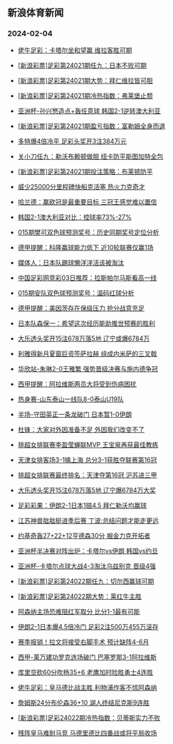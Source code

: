 ## 新浪体育新闻 
### 2024-02-04

+ [佬牛足彩：卡塔尔坐和望赢 维拉客胜可期](https://sports.sina.com.cn/l/2024-02-03/doc-inaftiir0349493.shtml)

+ [[新浪彩票]足彩第24021期任九：日本不败可期](https://sports.sina.com.cn/l/2024-02-03/doc-inaftiin5786649.shtml)

+ [[新浪彩票]足彩第24021期大势：拜仁维拉皆可胆](https://sports.sina.com.cn/l/2024-02-03/doc-inaftiir0343922.shtml)

+ [[新浪彩票]足彩第24021期冷热指数：弗莱堡止颓](https://sports.sina.com.cn/l/2024-02-03/doc-inaftiin5787527.shtml)

+ [亚洲杯-孙兴慜造点+轰任意球 韩国2-1逆转澳大利亚](https://sports.sina.com.cn/china/asia/2024-02-03/doc-inaftiin5794740.shtml)

+ [[新浪彩票]足彩第24021期盈亏指数：富勒姆全身而退](https://sports.sina.com.cn/l/2024-02-03/doc-inaftiis3288768.shtml)

+ [多特爆4倍冷平 足彩头奖开3注384万元](https://sports.sina.com.cn/l/2024-02-03/doc-inaftiiu0064489.shtml)

+ [关小刀任九：勒沃布赖顿做胆 纽卡防平斯图加特全包](https://sports.sina.com.cn/l/2024-02-03/doc-inaftyfi0022372.shtml)

+ [[新浪彩票]足彩第24021期投注策略：布莱顿防平](https://sports.sina.com.cn/l/2024-02-03/doc-inaftiir0344208.shtml)

+ [威少25000分里程碑快船克活塞 热火力克奇才](https://sports.sina.com.cn/basketball/nba/2024-02-03/doc-inaftprr9960832.shtml)

+ [哈兰德：赢欧冠是最重要目标 三冠王感觉难以置信](https://sports.sina.com.cn/g/pl/2024-02-03/doc-inaftyfk2964580.shtml)

+ [韩国2-1澳大利亚对比：控球率73%-27%](https://sports.sina.com.cn/china/asia/2024-02-03/doc-inaftiir0354059.shtml)

+ [015期樊可双色球预测奖号：历史同期奖号定位分析](https://sports.sina.com.cn/l/2024-02-03/doc-inaftprp0240286.shtml)

+ [德甲提醒：科隆赢球能力低下 近10轮联赛仅赢1场](https://sports.sina.com.cn/l/2024-02-03/doc-inaftprk5676093.shtml)

+ [媒体人：日本队踢球懒洋洋活该被淘汰](https://sports.sina.com.cn/china/asia/2024-02-03/doc-inafurcc9399623.shtml)

+ [中国足彩网竞彩03日推荐：拉斯帕尔马斯看高一线](https://sports.sina.com.cn/l/2024-02-03/doc-inaftprp0237233.shtml)

+ [015期安队双色球预测奖号：温码红球分析](https://sports.sina.com.cn/l/2024-02-03/doc-inaftprq3183260.shtml)

+ [德甲提醒：美因茨存在保级压力 抢分战意充足](https://sports.sina.com.cn/l/2024-02-03/doc-inaftprk5675377.shtml)

+ [日本队森保一：希望这次经历能助推世预赛的胜利](https://sports.sina.com.cn/china/asia/2024-02-03/doc-inafurca2624249.shtml)

+ [大乐透头奖开15注678万落5地 辽宁或爆6784万](https://sports.sina.com.cn/l/2024-02-03/doc-inafuraw5137185.shtml)

+ [利雅得新月夏窗巨资签萨拉赫 组成内米萨的三叉戟](https://sports.sina.com.cn/global/others/2024-02-03/doc-inafukvf9525660.shtml)

+ [华欣站-朱琳2-0王雅繁 强势晋级决赛与施内德争冠](https://sports.sina.com.cn/tennis/china/2024-02-03/doc-inafurca2621344.shtml)

+ [西甲提醒：阿拉维斯两员大将受到伤病困扰](https://sports.sina.com.cn/l/2024-02-03/doc-inaftprr9954450.shtml)

+ [热身赛-山东泰山一线队8-0泰山U19队](https://sports.sina.com.cn/china/j/2024-02-03/doc-inafukva9805906.shtml)

+ [半场-守田英正一条龙破门 日本暂1-0伊朗](https://sports.sina.com.cn/china/asia/2024-02-03/doc-inafukva9806378.shtml)

+ [杜锋：大家对外因准备不足 外因我们改变不了](https://sports.sina.com.cn/basketball/cba/2024-02-03/doc-inafuvkw9574114.shtml)

+ [排超女排联赛李盈莹蝉联MVP 王宝泉再获最佳教练](https://sports.sina.com.cn/others/volleyball/2024-02-03/doc-inafuepi9629382.shtml)

+ [天津女排客场3-1擒上海 总分3-1获胜夺联赛第16冠](https://sports.sina.com.cn/others/volleyball/2024-02-03/doc-inafuepi9624080.shtml)

+ [排超女排联赛最终排名：天津夺第16冠 沪苏进三甲](https://sports.sina.com.cn/others/volleyball/2024-02-03/doc-inafuepi9630239.shtml)

+ [大乐透头奖开15注678万落5地 辽宁爆6784万大奖](https://sports.sina.com.cn/l/2024-02-03/doc-inafuraw5137185.shtml)

+ [足彩彩果：伊朗2-1日本1赔4.5 拜仁勒沃均赢球](https://sports.sina.com.cn/l/2024-02-04/doc-inafvnhn4658715.shtml)

+ [江苏神兽朏朏挺进季后赛 丁波:总结问题才能走更远](https://sports.sina.com.cn/go/2024-02-03/doc-inafukva9803390.shtml)

+ [约基奇轰27+22+12亨德森30分 掘金力克开拓者](https://sports.sina.com.cn/basketball/nba/2024-02-03/doc-inafttxn3067244.shtml)

+ [亚洲杯半决赛对阵出炉：卡塔尔vs伊朗 韩国vs约旦](https://sports.sina.com.cn/china/asia/2024-02-04/doc-inafvnhn4663906.shtml)

+ [亚洲杯-卡塔尔点球大战4-3淘汰乌兹别克 晋级4强](https://sports.sina.com.cn/china/asia/2024-02-04/doc-inafvnhq9220760.shtml)

+ [[新浪彩票]足彩第24022期任九：切尔西赢球可期](https://sports.sina.com.cn/l/2024-02-04/doc-inafuvkz9285571.shtml)

+ [[新浪彩票]足彩第24022期大势：莱红牛主胜](https://sports.sina.com.cn/l/2024-02-04/doc-inafuvky2508110.shtml)

+ [阿森纳主场恐难阻红军取分 比分1-1最有可能](https://sports.sina.com.cn/l/2024-02-04/doc-inafrqyh6653082.shtml)

+ [伊朗2-1日本爆4.5倍冷门 足彩2注500万455万滚存](https://sports.sina.com.cn/l/2024-02-04/doc-inafvnhn4658715.shtml)

+ [赛季报销！拉文将接受右脚手术 预计缺阵4-6月](https://sports.sina.com.cn/basketball/nba/2024-02-04/doc-inafvsqr8817995.shtml)

+ [西甲-莱万建功罗克连场破门 巴塞罗那3-1阿拉维斯](https://sports.sina.com.cn/g/laliga/2024-02-04/doc-inafvnht8939173.shtml)

+ [库里空砍60分吹杨35+6 老鹰加时险胜勇士4连胜](https://sports.sina.com.cn/basketball/nba/2024-02-04/doc-inafvwwp8712330.shtml)

+ [佬牛足彩：皇马德比战主胜 利物浦作客不怵阿森纳](https://sports.sina.com.cn/l/2024-02-04/doc-inafvsqq2054941.shtml)

+ [詹姆斯24分布伦森36+10 湖人终结尼克斯9连胜](https://sports.sina.com.cn/basketball/nba/2024-02-04/doc-inafvwwh4449445.shtml)

+ [[新浪彩票]足彩24022期冷热指数：贝蒂斯实力不败](https://sports.sina.com.cn/l/2024-02-04/doc-inafuvky2509116.shtml)

+ [残阵皇马难耐马竞 马德里德比四番战或将平局收场](https://sports.sina.com.cn/l/2024-02-04/doc-inafvsqr8837677.shtml)

